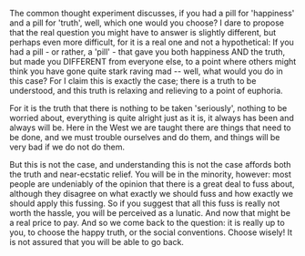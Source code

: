 <span class='start'>The</span> common thought experiment discusses, if you had a pill for 'happiness' and a pill for 'truth', well, which one would you choose? I dare to propose that the real question you might have to answer is slightly different, but perhaps even more difficult, for it is a real one and not a hypothetical: If you had a pill - or rather, a 'pill' - that gave you both happiness AND the truth, but made you DIFFERENT from everyone else, to a point where others might think you have gone quite stark raving mad -- well, what would you do in this case? For I claim this is exactly the case; there is a truth to be understood, and this truth is relaxing and relieving to a point of euphoria.

For it is the truth that there is nothing to be taken 'seriously', nothing to be worried about, everything is quite alright just as it is, it always has been and always will be. Here in the West we are taught there are things that need to be done, and we must trouble ourselves and do them, and things will be very bad if we do not do them.

But this is not the case, and understanding this is not the case affords both the truth and near-ecstatic relief. You will be in the minority, however: most people are undeniably of the opinion that there is a great deal to fuss about, although they disagree on what exactly we should fuss and how exactly we should apply this fussing. So if you suggest that all this fuss is really not worth the hassle, you will be perceived as a lunatic. And now that might be a real price to pay. And so we come back to the question: it is really up to you, to choose the happy truth, or the social conventions. Choose wisely! It is not assured that you will be able to go back.
